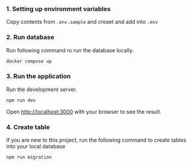 ### 1. Setting up environment variables

Copy contents from `.env.sample` and creaet and add into `.env`

### 2. Run database

Run following command ro run the database locally.

```bash
docker compose up
```

### 3. Run the application

Run the development server.

```bash
npm run dev
```

Open [http://localhost:3000](http://localhost:3000) with your browser to see the result.

### 4. Create table

If you are new to this project, run the following command to create tables into your local database

```bash
npm run migration
```
